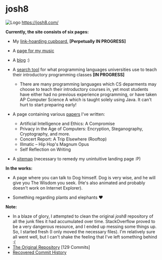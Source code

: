 # josh8
![Logo](https://github.com/joshnatis/josh8/blob/master/favicon3.png)
https://josh8.com/

**Currently, the site consists of six pages:**
* My [link-hoarding cupboard.](https://josh8.com/home) **[Perpetually IN PROGRESS]**

* A [page for my music](https://josh8.com/tunes)

* A [blog](https://josh8.com/blog)  :)

* A [search tool](https://josh8.com/college-langs) for what programming languages universities use to teach their introductory programming classes **[IN PROGRESS]**
    * There are many programming languages which CS deparments may choose to teach their introductory courses in, yet most students have either had no previous experience programming, or have taken AP Computer Science A which is taught solely using Java. It can't hurt to start preparing early!
    
* A page containing various [papers](https://josh8.com/papers) I've written:
   * Artificial Intelligence and Ethics: A Compromise 
   * Privacy in the Age of Computers: Encryption, Steganography, Cryptography, and more.
   * Concert Report: A Trip Elsewhere (Rooftop)
   * Illmatic – Hip Hop's Magnum Opus
   * Self Reflection on Writing 
   
* A [sitemap](https://josh8.com/sitemap) (necessary to remedy my unintuitive landing page :P)


**In the works:**
* A page where you can talk to Dog himself. Dog is very wise, and he will give you The Wisdom you seek. (He's also animated and probably doesn't work on Internet Explorer).

* Something regarding plants and elephants ♥

**Note:**
* In a blaze of glory, I attempted to clean the original <i>josh8</i> repository of all the junk files it had accumulated over time. StackOverflow proved to be a very dangerous resource, and I ended up messing some things up. So, I started fresh (I only moved the necessary files). I'm relatively sure all went well, but I can't shake the feeling that I've left something behind :(
* [The Original Repository](https://github.com/joshnatis/josh8-historic) \[129 Commits]
* [Recovered Commit History](landing_page_assets/josh8-git-history.txt)

